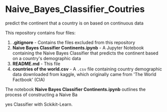# Naive_Bayes_Classifier_Coutries
predict the continent that a country is on based on continuous data


This repository contains four files:

1) **.gitignore** - Contains the files excluded from this repository
2) **Naive Bayes Classifier Continents.ipynb** - A Jupyter Notebook containing the Naive Bayes Classifier that predicts the continent based on a country's demographic data
3) **README.md** - This file
4) **countries of the world.csv** - A `.csv` file containing country demographic data downloaded from kaggle, which originally came from 'The World Factbook' (CIA)

The notebook **Naive Bayes Classifier Continents.ipynb** outlines the process of constructing a Naive Ba

yes Classifier with Sckikit-Learn.
